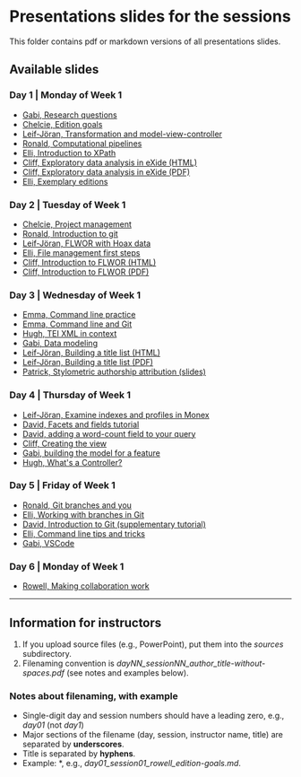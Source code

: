 # Presentations slides for the sessions

This folder contains pdf or markdown versions of all presentations slides.

## Available slides

### Day 1 | Monday of Week 1

* [Gabi, Research questions](./day01_session01_keane_research-questions.md)
* [Chelcie, Edition goals](./day01_session01_rowell_edition-goals.md)
* [Leif-Jöran, Transformation and model-view-controller](./day01_session02-ljo-transformation_and_mvc.pdf)
* [Ronald, Computational pipelines](./day01_session02_dekker_computational-pipelines.pdf)
* [Elli, Introduction to XPath](./day01_session02_bleeker_xpath.pdf)
* [Cliff, Exploratory data analysis in eXide (HTML)](./day01_session04_anderson_exploratory_data_analysis_in_exide.pdf)
* [Cliff, Exploratory data analysis in eXide (PDF)](./day01_session04_anderson_exploratory_data_analysis_in_exide.pdf)
* [Elli, Exemplary editions](./day01_session04_bleeker_exemp-editions.pdf)

### Day 2 | Tuesday of Week 1

* [Chelcie, Project management](./day02_session01_rowell_project-management.md)
* [Ronald, Introduction to git](./day02_session02_dekker_version_control_with_git.pdf)
* [Leif-Jöran, FLWOR with Hoax data](./day02_session02_ljo_FLWOR-with-Hoax-data.pdf) 
* [Elli, File management first steps](./day02_session03_bleeker_file-management.pdf)
* [Cliff, Introduction to FLWOR (HTML)](./day02_session03_anderson_xquery_practice_flwor.md)
* [Cliff, Introduction to FLWOR (PDF)](./day02_session03_anderson_xquery_practice_flwor.pdf)

### Day 3 | Wednesday of Week 1

* [Emma, Command line practice](./day03_session01_schwarz_command-line-practice-updated.pdf)
* [Emma, Command line and Git](./day03_session04_schwarz_git-practice.pdf)
* [Hugh, TEI XML in context](./day03_session02_cayless_tei_rationale_alternatives.pdf)
* [Gabi, Data modeling](./day03_session02_keane_TEI_modeling.md)
* [Leif-Jöran, Building a title list (HTML)](./day03_session03_ljo_Building-a-title-list-with-XQuery.md)
* [Leif-Jöran, Building a title list (PDF)](./day03_session03_ljo_Building-a-title-list-with-XQuery.pdf)
* [Patrick, Stylometric authorship attribution (slides)](./day03_session04_juola_stylometry.pdf)

### Day 4 | Thursday of Week 1

* [Leif-Jöran, Examine indexes and profiles in Monex](./day04_session01_ljo_Examine-indexes-and-profiles-in-Monex.md)
* [David, Facets and fields tutorial](https://github.com/Pittsburgh-NEH-Institute/pr-app/blob/main/pr-app-tutorials/facets-and-fields.md)
* [David, adding a word-count field to your query](./day04_session01_birnbaum_fields.md)
* [Cliff, Creating the view](./day04_session02_anderson_create-the-view.md)
* [Gabi, building the model for a feature](./day04_session02_keane_xquery_feature_model.md)
* [Hugh, What's a Controller?](./day04_session03_cayless_what-is-a-controller.pdf)

### Day 5 | Friday of Week 1

* [Ronald, Git branches and you](./day05_session02_dekker_git-branches-and-you.pdf)
* [Elli, Working with branches in Git](./day05_session02_bleeker_branches-issues-prs.pdf)
* [David, Introduction to Git (supplementary tutorial)](http://dh.obdurodon.org/git/)
* [Elli, Command line tips and tricks](./day05_session04_bleeker_CLI-tips-tricks.pdf)
* [Gabi, VSCode](./day05_session01_keane_vscode.md)

### Day 6 | Monday of Week 1

* [Rowell, Making collaboration work](./day06_session01_rowell_making-collaboration-work.md)

----

## Information for instructors

1. If you upload source files (e.g., PowerPoint), put them into the *sources* subdirectory.
2. Filenaming convention is *dayNN_sessionNN_author_title-without-spaces.pdf* (see notes and examples below).

### Notes about filenaming, with example

* Single-digit day and session numbers should have a leading zero, e.g., *day01* (not *day1*)
* Major sections of the filename (day, session, instructor name, title) are separated by **underscores**.
* Title is separated by **hyphens**.
* Example: *, e.g., *day01_session01_rowell_edition-goals.md*.
